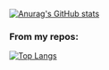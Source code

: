 [![Anurag's GitHub stats](https://github-readme-stats.vercel.app/api?username=puupuls&show_icons=true&count_private=true&theme=dark)](#)

### From my repos:

[![Top Langs](https://github-readme-stats.vercel.app/api/top-langs/?username=puupuls&layout=compact&count_private=true&theme=dark&langs_count=8&exclude_repo=Web_Tech_2_Project,Puupuls_web)](#)
